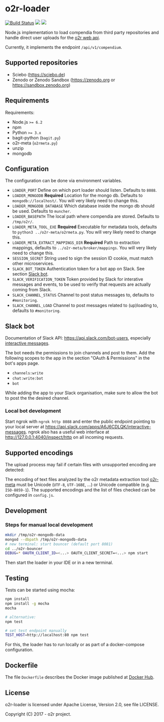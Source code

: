 # o2r-loader

[![Build Status](https://travis-ci.org/o2r-project/o2r-loader.svg?branch=master)](https://travis-ci.org/o2r-project/o2r-loader) [![](https://images.microbadger.com/badges/version/o2rproject/o2r-loader.svg)](https://microbadger.com/images/o2rproject/o2r-loader "Get your own version badge on microbadger.com") [![](https://images.microbadger.com/badges/image/o2rproject/o2r-loader.svg)](https://microbadger.com/images/o2rproject/o2r-loader "Get your own image badge on microbadger.com")

Node.js implementation to load compendia from third party repositories and handle direct user uploads for the [o2r web api](http://o2r.info/o2r-web-api).

Currently, it implements the endpoint `/api/v1/compendium`.

## Supported repositories

- Sciebo (https://sciebo.de)
- Zenodo or Zenodo Sandbox (https://zenodo.org or https://sandbox.zenodo.org)

## Requirements

Requirements:

- Node.js `>= 6.2`
- npm
- Python `>= 3.x`
- bagit-python (`bagit.py`)
- o2r-meta (`o2rmeta.py`)
- unzip
- mongodb

## Configuration

The configuration can be done via environment variables.

- `LOADER_PORT`
  Define on which port loader should listen. Defaults to `8088`.
- `LOADER_MONGODB` __Required__
  Location for the mongo db. Defaults to `mongodb://localhost/`. You will very likely need to change this.
- `LOADER_MONGODB_DATABASE`
  Which database inside the mongo db should be used. Defaults to `muncher`.
- `LOADER_BASEPATH`
  The local path where compendia are stored. Defaults to `/tmp/o2r/`.
- `LOADER_META_TOOL_EXE` __Required__
  Executable for metadata tools, defaults to `python3 ../o2r-meta/o2rmeta.py`. You will very likely need to change this.
- `LOADER_META_EXTRACT_MAPPINGS_DIR` __Required__
  Path to extraction mappings, defaults to `../o2r-meta/broker/mappings`. You will very likely need to change this.
- `SESSION_SECRET`
  String used to sign the session ID cookie, must match other microservices.
- `SLACK_BOT_TOKEN`
  Authentication token for a bot app on Slack. See section [Slack bot](#slack-bot).
- `SLACK_VERIFICATION_TOKEN`
  Token provided by Slack for interative messages and events, to be used to verify that requests are actually coming from Slack.
- `SLACK_CHANNEL_STATUS`
  Channel to post status messages to, defaults to `#monitoring`.
- `SLACK_CHANNEL_LOAD`
  Channel to post messages related to (up)loading to, defaults to `#monitoring`.

## Slack bot

Documentation of Slack API: https://api.slack.com/bot-users, especially [interactive messages](https://api.slack.com/interactive-messages).

The bot needs the permissions to join channels and post to them.
Add the following scopes to the app in the section "OAuth & Permissions" in the bot's apps page.

- `channels:write`
- `chat:write:bot`
- `bot`

While adding the app to your Slack organisation, make sure to allow the bot to post the the desired channel.

### Local bot development

Start ngrok with `ngrok http 8088` and enter the public endpoint pointing to your local server at https://api.slack.com/apps/A6J6CDLQK/interactive-messages. ngrok also has a useful web interface at http://127.0.0.1:4040/inspect/http on all incoming requests.

## Supported encodings

The upload process may fail if certain files with unsupported encoding are detected: 

The encoding of text files analyzed by the o2r metadata extraction tool [o2r-meta](https://github.com/o2r-project/o2r-meta) must be Unicode (`UTF-8`, `UTF-16BE`, ...) or Unicode compatible (e.g. `ISO-8859-1`). The supported encodings and the list of files checked can be configured in `config.js`. 

## Development

### Steps for manual local development

```bash
mkdir /tmp/o2r-mongodb-data
mongod --dbpath /tmp/o2r-mongodb-data
# new terminal: start bouncer (default port 8081)
cd ../o2r-bouncer
DEBUG=* OAUTH_CLIENT_ID=<...> OAUTH_CLIENT_SECRET=<...> npm start
```

Then start the loader in your IDE or in a new terminal.

## Testing

Tests can be started using mocha:

```bash
npm install
npm install -g mocha
mocha

# alternative:
npm test

# set test endpoint manually
TEST_HOST=http://localhost:80 npm test
```
For this, the loader has to run locally or as part of a docker-compose configuration.

## Dockerfile

The file `Dockerfile` describes the Docker image published at [Docker Hub](https://hub.docker.com/r/o2rproject/o2r-loader/).

## License

o2r-loader is licensed under Apache License, Version 2.0, see file LICENSE.

Copyright (C) 2017 - o2r project.
